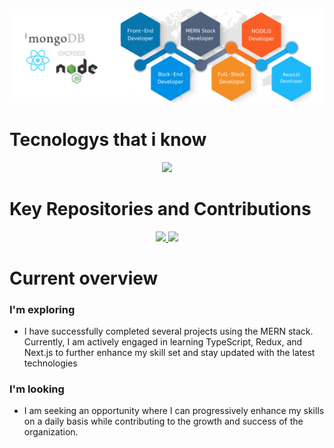 ![The San Juan Mountains are beautiful!](https://raw.githubusercontent.com/rayhanalmim/image-host/main/Images/mern1.png "Full Stack Developer")

# Tecnologys that i know
<p align="center">
  <a href="https://skillicons.dev">
    <img src="https://skillicons.dev/icons?i=nodejs,mongodb,react,js,firebase,html,css,figma,vscode,stackoverflow,tailwind,vercel,netlify,cpp,&perline=5" />
  </a>
</p>

# Key Repositories and Contributions

<p align="center">
  <a href="https://skillicons.dev">
    <img src="https://api.githubtrends.io/user/svg/rayhanalmim/repos?time_range=one_year&include_private=true&group=private&loc_metric=changed&theme=dark" />
    <img src="https://github-profile-summary-cards.vercel.app/api/cards/stats?username=rayhanalmim&theme=dark" />
    
  </a>
</p>



# Current overview
### I'm exploring 
- I have successfully completed several projects using the MERN stack. Currently, I am actively engaged in learning TypeScript, Redux, and Next.js to further enhance my skill set and stay updated with the latest technologies
### I'm looking 
- I am seeking an opportunity where I can progressively enhance my skills on a daily basis while contributing to the growth and success of the organization.

